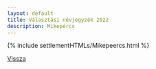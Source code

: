 ```yaml
---
layout: default
title: Választási névjegyzék 2022
description: Mikepércs
---
```


{% include settlementHTMLs/Mikepeercs.html %}

[Vissza](./)